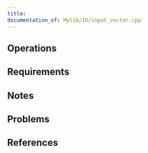 ```yaml
---
title: 
documentation_of: Mylib/IO/input_vector.cpp
---
```


## Operations

## Requirements

## Notes

## Problems

## References
